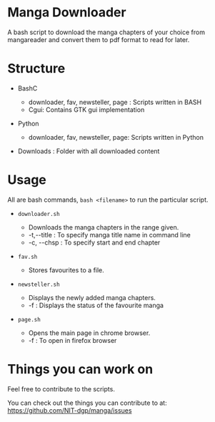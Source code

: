 Manga Downloader
================

A bash script to download the manga chapters of your choice from mangareader and convert them to pdf format to read for later.

Structure
=========

- BashC
  - downloader, fav, newsteller, page : Scripts written in BASH
  - Cgui: Contains GTK gui implementation

- Python
  - downloader, fav, newsteller, page: Scripts written in Python

- Downloads : Folder with all downloaded content

Usage
=====

All are bash commands, `bash <filename>` to run the particular script.

- `downloader.sh`
  - Downloads the manga chapters in the range given.
  - -t,--title : To specify manga title name in command line
  - -c, --chsp : To specify start and end chapter

- `fav.sh`
  - Stores favourites to a file.

- `newsteller.sh`
  - Displays the newly added manga chapters.
  - -f : Displays the status of the favourite manga

- `page.sh`
  - Opens the main page in chrome browser.
  - -f : To open in firefox browser

Things you can work on
======================

Feel free to contribute to the scripts.

You can check out the things you can contribute to at: https://github.com/NIT-dgp/manga/issues
